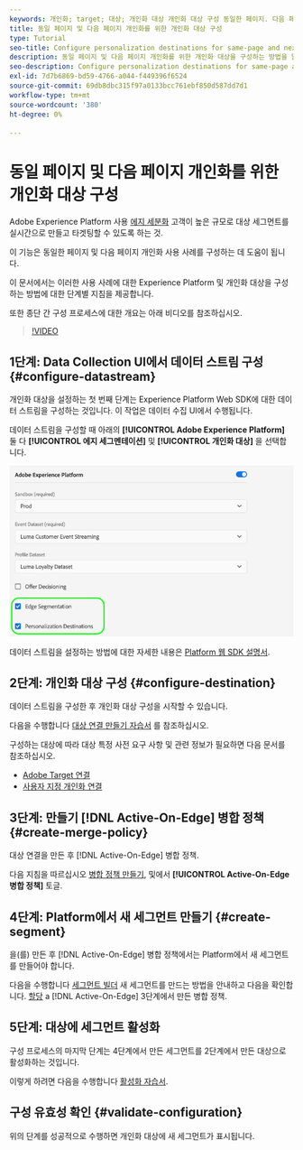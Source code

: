 ```yaml
---
keywords: 개인화; target; 대상; 개인화 대상 개인화 대상 구성 동일한 페이지. 다음 페이지;
title: 동일 페이지 및 다음 페이지 개인화를 위한 개인화 대상 구성
type: Tutorial
seo-title: Configure personalization destinations for same-page and next-page personalization.
description: 동일 페이지 및 다음 페이지 개인화를 위한 개인화 대상을 구성하는 방법을 알아봅니다.
seo-description: Configure personalization destinations for same-page and next-page personalization.
exl-id: 7d7b6869-bd59-4766-a044-f449396f6524
source-git-commit: 69db8dbc315f97a0133bcc761ebf850d587dd7d1
workflow-type: tm+mt
source-wordcount: '380'
ht-degree: 0%

---
```


# 동일 페이지 및 다음 페이지 개인화를 위한 개인화 대상 구성

Adobe Experience Platform 사용 [에지 세분화](../../segmentation/ui/edge-segmentation.md) 고객이 높은 규모로 대상 세그먼트를 실시간으로 만들고 타겟팅할 수 있도록 하는 것.

이 기능은 동일한 페이지 및 다음 페이지 개인화 사용 사례를 구성하는 데 도움이 됩니다.

이 문서에서는 이러한 사용 사례에 대한 Experience Platform 및 개인화 대상을 구성하는 방법에 대한 단계별 지침을 제공합니다.

또한 종단 간 구성 프로세스에 대한 개요는 아래 비디오를 참조하십시오.

>[!VIDEO](https://video.tv.adobe.com/v/340091/)

## 1단계: Data Collection UI에서 데이터 스트림 구성 {#configure-datastream}

개인화 대상을 설정하는 첫 번째 단계는 Experience Platform Web SDK에 대한 데이터 스트림을 구성하는 것입니다. 이 작업은 데이터 수집 UI에서 수행됩니다.

데이터 스트림을 구성할 때 아래의 **[!UICONTROL Adobe Experience Platform]** 둘 다 **[!UICONTROL 에지 세그멘테이션]** 및 **[!UICONTROL 개인화 대상]** 을 선택합니다.

![데이터 스트림 구성](../assets/ui/configure-personalization-destinations/datastream-config.png)

데이터 스트림을 설정하는 방법에 대한 자세한 내용은 [Platform 웹 SDK 설명서](../../edge/fundamentals/datastreams.md).

## 2단계: 개인화 대상 구성 {#configure-destination}

데이터 스트림을 구성한 후 개인화 대상 구성을 시작할 수 있습니다.

다음을 수행합니다 [대상 연결 만들기 자습서](../ui/connect-destination.md) 를 참조하십시오.

구성하는 대상에 따라 대상 특정 사전 요구 사항 및 관련 정보가 필요하면 다음 문서를 참조하십시오.

* [Adobe Target 연결](../catalog/personalization/adobe-target-connection.md)
* [사용자 지정 개인화 연결](../catalog/personalization/custom-personalization.md)

## 3단계: 만들기 [!DNL Active-On-Edge] 병합 정책 {#create-merge-policy}

대상 연결을 만든 후 [!DNL Active-On-Edge] 병합 정책.

다음 지침을 따르십시오 [병합 정책 만들기](../../profile/merge-policies/ui-guide.md#create-a-merge-policy), 및에서 **[!UICONTROL Active-On-Edge 병합 정책]** 토글.

## 4단계: Platform에서 새 세그먼트 만들기 {#create-segment}

을(를) 만든 후 [!DNL Active-On-Edge] 병합 정책에서는 Platform에서 새 세그먼트를 만들어야 합니다.

다음을 수행합니다 [세그먼트 빌더](../../segmentation/ui/segment-builder.md) 새 세그먼트를 만드는 방법을 안내하고 다음을 확인합니다. [할당](../../segmentation/ui/segment-builder.md#merge-policies) a [!DNL Active-On-Edge] 3단계에서 만든 병합 정책.

## 5단계: 대상에 세그먼트 활성화

구성 프로세스의 마지막 단계는 4단계에서 만든 세그먼트를 2단계에서 만든 대상으로 활성화하는 것입니다.

이렇게 하려면 다음을 수행합니다 [활성화 자습서](../ui/activate-profile-request-destinations.md).

## 구성 유효성 확인 {#validate-configuration}

위의 단계를 성공적으로 수행하면 개인화 대상에 새 세그먼트가 표시됩니다.
